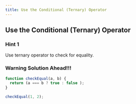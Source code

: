 ```yaml
---
title: Use the Conditional (Ternary) Operator
---
```

## Use the Conditional (Ternary) Operator

### Hint 1
Use ternary operator to check for equality.

### Warning Solution Ahead!!!

```javascript
function checkEqual(a, b) {
  return (a === b ? true : false );
}

checkEqual(1, 2);
```
